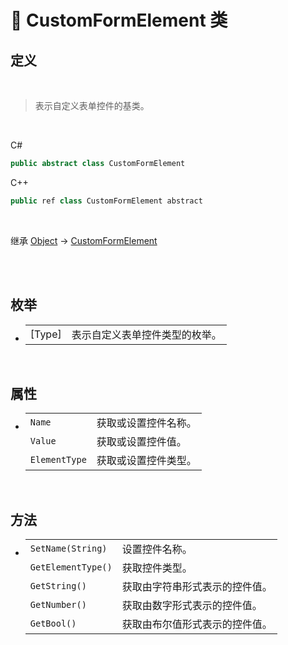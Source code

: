 # 🔖 CustomFormElement 类

## 定义

<br>

>表示自定义表单控件的基类。

<br>

C#
```cs
public abstract class CustomFormElement
```
C++
```cpp
public ref class CustomFormElement abstract
```
<br>

继承 [Object](https://docs.microsoft.com/DotNET/api/system.object) → [CustomFormElement](CustomFormElement)

<br>

<br>

## 枚举

- 
    |||
    |-|-|
    |[Type]|表示自定义表单控件类型的枚举。|
    
<br>

## 属性

- 
    |||
    |-|-|
    |`Name`|获取或设置控件名称。|
    |`Value`|获取或设置控件值。|
    |`ElementType`|获取或设置控件类型。|

<br>

## 方法

- 
    |||
    |-|-|
    |`SetName(String)`|设置控件名称。|
    |`GetElementType()`|获取控件类型。|
    |`GetString()`|获取由字符串形式表示的控件值。|
    |`GetNumber()`|获取由数字形式表示的控件值。|
    |`GetBool()`|获取由布尔值形式表示的控件值。|